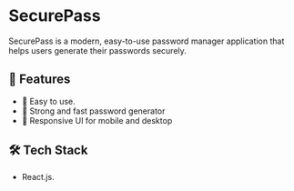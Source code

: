# SecurePass

SecurePass is a modern, easy-to-use password manager application that helps users generate their passwords securely.

## 🚀 Features

- 🔑 Easy to use.
- 🔐 Strong and fast password generator
- 📱 Responsive UI for mobile and desktop


## 🛠️ Tech Stack

- React.js.
